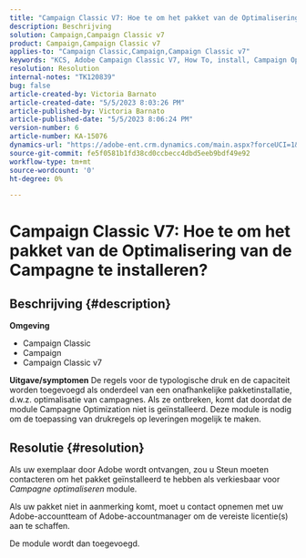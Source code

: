```yaml
---
title: "Campaign Classic V7: Hoe te om het pakket van de Optimalisering van de Campagne te installeren?"
description: Beschrijving
solution: Campaign,Campaign Classic v7
product: Campaign,Campaign Classic v7
applies-to: "Campaign Classic,Campaign,Campaign Classic v7"
keywords: "KCS, Adobe Campaign Classic V7, How To, install, Campaign Optimization package, Adobe Campaign, Adobe Campaign Classic"
resolution: Resolution
internal-notes: "TK120839"
bug: false
article-created-by: Victoria Barnato
article-created-date: "5/5/2023 8:03:26 PM"
article-published-by: Victoria Barnato
article-published-date: "5/5/2023 8:06:24 PM"
version-number: 6
article-number: KA-15076
dynamics-url: "https://adobe-ent.crm.dynamics.com/main.aspx?forceUCI=1&pagetype=entityrecord&etn=knowledgearticle&id=5ec379e3-7feb-ed11-a7c6-6045bd0065f9"
source-git-commit: fe5f0581b1fd38cd0ccbecc4dbd5eeb9bdf49e92
workflow-type: tm+mt
source-wordcount: '0'
ht-degree: 0%

---
```


# Campaign Classic V7: Hoe te om het pakket van de Optimalisering van de Campagne te installeren?

## Beschrijving {#description}

<b>Omgeving</b>
- Campaign Classic
- Campaign
- Campaign Classic v7


<b>Uitgave/symptomen</b>
De regels voor de typologische druk en de capaciteit worden toegevoegd als onderdeel van een onafhankelijke pakketinstallatie, d.w.z. optimalisatie van campagnes. Als ze ontbreken, komt dat doordat de module Campagne Optimization niet is geïnstalleerd.
Deze module is nodig om de toepassing van drukregels op leveringen mogelijk te maken.




## Resolutie {#resolution}


Als uw exemplaar door Adobe wordt ontvangen, zou u Steun moeten contacteren om het pakket geïnstalleerd te hebben als verkiesbaar voor *Campagne optimaliseren* module.

Als uw pakket niet in aanmerking komt, moet u contact opnemen met uw Adobe-accountteam of Adobe-accountmanager om de vereiste licentie(s) aan te schaffen.

De module wordt dan toegevoegd.
